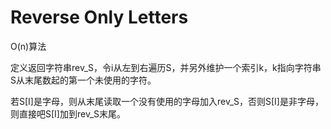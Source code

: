 ﻿# Reverse Only LettersO(n)算法定义返回字符串rev_S，令i从左到右遍历S，并另外维护一个索引k，k指向字符串S从末尾数起的第一个未使用的字符。若S[I]是字母，则从末尾读取一个没有使用的字母加入rev_S，否则S[I]是非字母，则直接吧S[I]加到rev_S末尾。